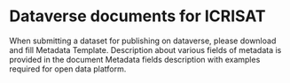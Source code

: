 # Dataverse documents for ICRISAT

When submitting a dataset for publishing on dataverse, please download and fill Metadata Template. 
Description about various fields of metadata is provided in the document Metadata fields description with examples required for open data platform.
